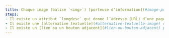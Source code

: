 ```yaml
---
title: Chaque image (balise `<img>`) [porteuse d’information](#image-porteuse-d-information), qui nécessite une [description détaillée](#description-detaillee-image), vérifie-t-elle une de ces conditions ?
steps:
- Il existe un attribut `longdesc` qui donne l’adresse (URL) d’une page ou d’un emplacement dans la page contenant la [description détaillée](#description-detaillee-image) ;
- Il existe une [alternative textuelle](#alternative-textuelle-image) contenant la référence à une [description détaillée](#description-detaillee-image) adjacente à l’image ;
- Il existe un [lien ou un bouton adjacent](#lien-ou-bouton-adjacent) permettant d’accéder à la [description détaillée](#description-detaillee-image).
---
```

